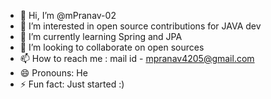 - 👋 Hi, I’m @mPranav-02
- 👀 I’m interested in open source contributions for JAVA dev
- 🌱 I’m currently learning Spring and JPA
- 💞️ I’m looking to collaborate on open sources
- 📫 How to reach me : mail id - mpranav4205@gmail.com
- 😄 Pronouns: He
- ⚡ Fun fact: Just started :)

<!---
mPranav-02/mPranav-02 is a ✨ special ✨ repository because its `README.md` (this file) appears on your GitHub profile.
You can click the Preview link to take a look at your changes.
--->
